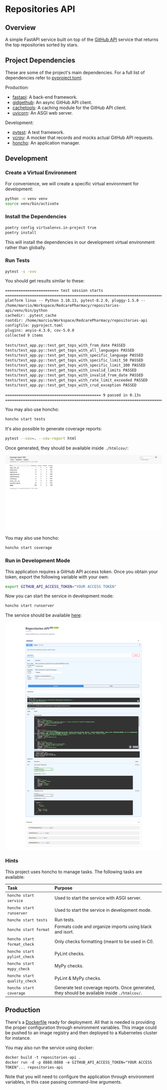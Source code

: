 # Repositories API

## Overview

A simple FastAPI service built on top of the [GitHub API](https://docs.github.com/en/rest?apiVersion=2022-11-28) service that
returns the top repositories sorted by stars.

## Project Dependencies

These are some of the project's main dependencies. For a full list of dependencies refer to [pyproject.toml](./pyproject.toml).

Production:

- [fastapi](https://fastapi.tiangolo.com/): A back-end framework.
- [gidgethub](https://gidgethub.readthedocs.io/en/latest/): An async GitHub API client.
- [cachetools](https://cachetools.readthedocs.io/en/latest/): A caching module for the GitHub API client.
- [uvicorn](https://www.uvicorn.org/): An ASGI web server.

Development:

- [pytest](https://docs.pytest.org/en/8.2.x/): A test framework.
- [vcrpy](https://vcrpy.readthedocs.io/en/latest/): A mocker that records and mocks actual GitHub API requests.
- [honcho](https://honcho.readthedocs.io/en/latest/): An application manager.

## Development

### Create a Virtual Environment

For convenience, we will create a specific virtual environment for development:

```bash
python -m venv venv
source venv/bin/activate
```

### Install the Dependencies

```bash
poetry config virtualenvs.in-project true
poetry install
```

This will install the dependencies in our development virtual environment rather than globally.

### Run Tests

```bash
pytest -s -vvv
```

You should get results similar to these:

```
======================== test session starts ==========================================================================================
platform linux -- Python 3.10.13, pytest-8.2.0, pluggy-1.5.0 -- /home/marcio/Workspace/RedcarePharmacy/repositories-api/venv/bin/python
cachedir: .pytest_cache
rootdir: /home/marcio/Workspace/RedcarePharmacy/repositories-api
configfile: pyproject.toml
plugins: anyio-4.3.0, cov-5.0.0
collected 9 items                                                                                                                                                                                                                            

tests/test_app.py::test_get_tops_with_from_date PASSED
tests/test_app.py::test_get_tops_with_all_languages PASSED
tests/test_app.py::test_get_tops_with_specific_language PASSED
tests/test_app.py::test_get_tops_with_specific_limit_50 PASSED
tests/test_app.py::test_get_tops_with_specific_limit_100 PASSED
tests/test_app.py::test_get_tops_with_invalid_limits PASSED
tests/test_app.py::test_get_tops_with_invalid_from_date PASSED
tests/test_app.py::test_get_tops_with_rate_limit_exceeded PASSED
tests/test_app.py::test_get_tops_with_crud_exception PASSED

=========================================== 9 passed in 0.13s ===========================================================================
```

You may also use honcho:

```bash
honcho start tests
```

It's also possible to generate coverage reports:

```bash
pytest --cov=. --cov-report html
```

Once generated, they should be available inside `./htmlcov/`:

![Web Browser View of the Coverage Reports](./docs/images/coverage-reports-1.png)

You may also use honcho:

```bash
honcho start coverage
```

### Run in Development Mode

This application requires a GitHub API access token. Once you obtain your token, export the following variable with your own:

```bash
export GITHUB_API_ACCESS_TOKEN="YOUR ACCESS TOKEN"
```

Now you can start the service in development mode:

```bash
honcho start runserver
```

The service should be available [here](http://127.0.0.1:8000/):

![Web Browser View of the OpenAPI Page](./docs/images/openapi-view-1.png)

### Hints

This project uses honcho to manage tasks. The following tasks are available:

| Task                         | Purpose                                                                                      |
|:-----------------------------|:---------------------------------------------------------------------------------------------|
| `honcho start service`       | Used to start the service with ASGI server.                                                  |
| `honcho start runserver`     | Used to start the service in development mode.                                               |
| `honcho start tests`         | Run tests.                                                                                   |
| `honcho start format`        | Formats code and organize imports using black and isort.                                     |
| `honcho start format_check`  | Only checks formatting (meant to be used in CI).                                             |
| `honcho start pylint_check`  | PyLint checks.                                                                               |
| `honcho start mypy_check`    | MyPy checks.                                                                                 |
| `honcho start quality_check` | PyLint & MyPy checks.                                                                        |
| `honcho start coverage`      | Generate test coverage reports. Once generated, they should be available inside `./htmlcov/`.|

## Production

There's a [Dockerfile](./Dockerfile) ready for deployment. All that is needed is providing the proper
configuration through environment variables. This image could be pushed to an image registry and then deployed
to a Kubernetes cluster for instance.

You may also run the service using docker:

```
docker build -t repositories-api .
docker run -d -p 8888:8888 -e GITHUB_API_ACCESS_TOKEN="YOUR ACCESS TOKEN"... repositories-api
```

Note that you will need to configure the application through environment variables, in this case passing command-line arguments.